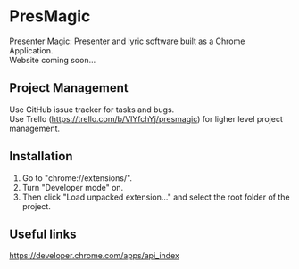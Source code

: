 # PresMagic
Presenter Magic: Presenter and lyric software built as a Chrome Application.  
Website coming soon...

## Project Management
Use GitHub issue tracker for tasks and bugs.  
Use Trello (https://trello.com/b/VlYfchYj/presmagic) for ligher level project management.  

## Installation
1. Go to "chrome://extensions/".
2. Turn "Developer mode" on.
3. Then click "Load unpacked extension..." and select the root folder of the project.

## Useful links
https://developer.chrome.com/apps/api_index
